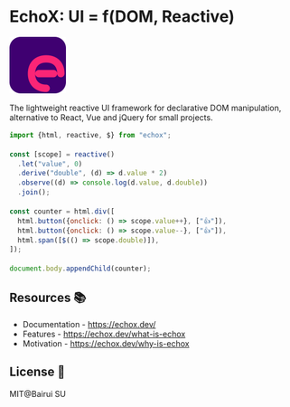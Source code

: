 # EchoX: UI = f(DOM, Reactive)

<img src="./docs/public/logo.svg" width="100"/>

The lightweight reactive UI framework for declarative DOM manipulation, alternative to React, Vue and jQuery for small projects.

```js
import {html, reactive, $} from "echox";

const [scope] = reactive()
  .let("value", 0)
  .derive("double", (d) => d.value * 2)
  .observe((d) => console.log(d.value, d.double))
  .join();

const counter = html.div([
  html.button({onclick: () => scope.value++}, ["👍"]),
  html.button({onclick: () => scope.value--}, ["👍"]),
  html.span([$(() => scope.double)]),
]);

document.body.appendChild(counter);
```

## Resources 📚

- Documentation - https://echox.dev/
- Features - https://echox.dev/what-is-echox
- Motivation - https://echox.dev/why-is-echox

## License 📄

MIT@Bairui SU
